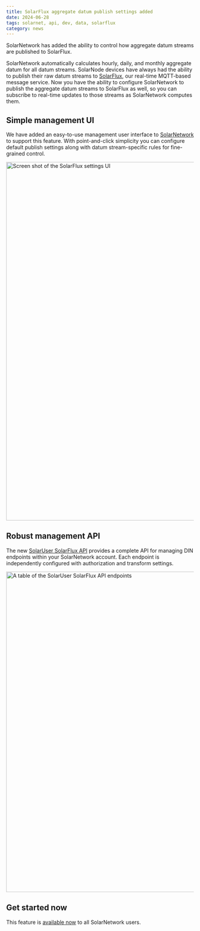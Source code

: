 ```yaml
---
title: SolarFlux aggregate datum publish settings added
date: 2024-06-28
tags: solarnet, api, dev, data, solarflux
category: news
---
```

SolarNetwork has added the ability to control how aggregate datum streams are published to SolarFlux.

<!--more-->

SolarNetwork automatically calculates hourly, daily, and monthly aggregate datum for all datum
streams. SolarNode devices have always had the ability to publish their raw datum streams to
[SolarFlux][solarflux], our real-time MQTT-based message service. Now you have the ability to
configure SolarNetwork to publish the aggregate datum streams to SolarFlux as well, so you can
subscribe to real-time updates to those streams as SolarNetwork computes them.

## Simple management UI

We have added an easy-to-use management user interface to [SolarNetwork][solaruser] to support this
feature. With point-and-click simplicity you can configure default publish settings along with datum
stream-specific rules for fine-grained control.

<img alt="Screen shot of the SolarFlux settings UI" src="/img/news/solaruser-solarflux-settings@2x.png" width="960">

## Robust management API

The new [SolarUser SolarFlux API][solaruser-flux-api] provides a complete API for managing DIN
endpoints within your SolarNetwork account. Each endpoint is independently configured with
authorization and transform settings.

<img alt="A table of the SolarUser SolarFlux API endpoints" src="/img/news/solaruser-solarflux-api-table@2x.png" width="858">

## Get started now

This feature is [available now][solaruser] to all SolarNetwork users.


[solarflux]: https://github.com/SolarNetwork/solarnetwork/wiki/SolarFlux-API
[solaruser]: https://data.solarnetwork.net/solaruser/u/sec/flux
[solaruser-flux-api]: https://github.com/SolarNetwork/solarnetwork/wiki/SolarUser-SolarFlux-API
